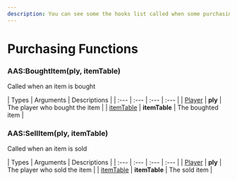 ```yaml
---
description: You can see some the hooks list called when some purchasing actions is finished
---
```

# Purchasing Functions

### AAS:BoughtItem(ply, itemTable)
Called when an item is bought

| Types | Arguments | Descriptions |
| :--- | :--- | :--- | :--- |
| [Player](https://wiki.facepunch.com/gmod/Player) | **ply** | The player who bought the item |
| [itemTable](../../data/itemTable.md) | **itemTable** | The boughted item |

### AAS:SellItem(ply, itemTable)
Called when an item is sold

| Types | Arguments | Descriptions |
| :--- | :--- | :--- | :--- |
| [Player](https://wiki.facepunch.com/gmod/Player) | **ply** | The player who sold the item |
| [itemTable](../../data/itemTable.md) | **itemTable** | The sold item |